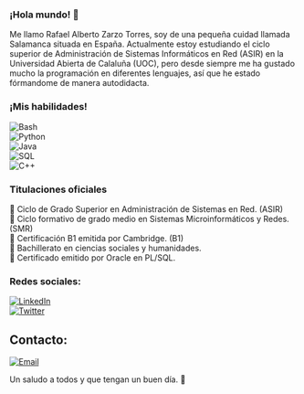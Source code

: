 ### ¡Hola mundo! 👋

<!--
**Rorschach-lord/Rorschach-lord** is a ✨ _special_ ✨ repository because its `README.md` (this file) appears on your GitHub profile.-->

Me llamo Rafael Alberto Zarzo Torres, soy de una pequeña cuidad llamada Salamanca situada en España. Actualmente estoy estudiando el ciclo superior de Administración de Sistemas Informáticos en Red (ASIR) en la Universidad Abierta de Calaluña (UOC), pero desde siempre me ha gustado mucho la programación en diferentes lenguajes, así que he estado fórmandome de manera autodidacta.

### ¡Mis habilidades!

![Bash](https://img.shields.io/badge/Bash-0000ff?style=for-the-badge&logo=Linux&logoColor=white&labelColor=0000ff)</br>
![Python](https://img.shields.io/badge/Python-00b4ff?style=for-the-badge&logo=Python&logoColor=white&labelColor=00b4ff)</br>
![Java](https://img.shields.io/badge/Java-ff8000?style=for-the-badge&logo=Java&logoColor=white&labelColor=ff8000)</br>
![SQL](https://img.shields.io/badge/SQL-d7fc03?style=for-the-badge&logo=sql&logoColor=white&labelColor=d7fc03)</br>
![C++](https://img.shields.io/badge/C++-ffcb49?style=for-the-badge&logo=C&logoColor=white&labelColor=ffcb49)</br>

### Titulaciones oficiales

🥉 Ciclo de Grado Superior en Administración de Sistemas en Red. (ASIR) </br>
🥉 Ciclo formativo de grado medio en Sistemas Microinformáticos y Redes. (SMR) </br>
🥉 Certificación B1 emitida por Cambridge. (B1) </br>
🥉 Bachillerato en ciencias sociales y humanidades. </br>
🥉 Certificado emitido por Oracle en PL/SQL. </br>

### Redes sociales:

[![LinkedIn](https://img.shields.io/badge/LinkedIn-Alberto_Zarzo-0077B5?style=for-the-badge&logo=linkedin&logoColor=white&labelColor=101010)](https://www.linkedin.com/in/albertozarzo/) </br>
[![Twitter](https://img.shields.io/badge/Twitter-Alberto_Zarzo-0077B5?style=for-the-badge&logo=Twitter&logoColor=white&labelColor=101010)](https://twitter.com/rorschach_lord) </br>

## Contacto:

[![Email](https://img.shields.io/badge/Español-Email-ff8000?style=for-the-badge&logo=gmail&logoColor=white&labelColor=101010)](stroncio198@gmail.com)

Un saludo a todos y que tengan un buen día. 👋
